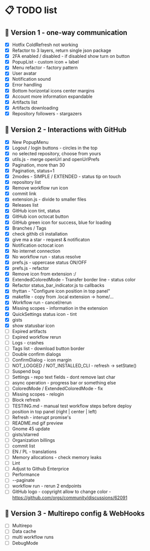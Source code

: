 # 📋 TODO list

## 🚀 Version 1 - one-way communication

- [x] Hotfix ColdRefresh not working
- [x] Refactor to 3 layers, return single json package
- [x] 2FA enabled / disabled - if disabled show turn on button
- [x] PopupList - custom icon + label
- [x] Menu refactor - factory pattern
- [x] User avatar
- [x] Notification sound
- [x] Error handling
- [x] Bottom horizontal icons center margins
- [x] Account more information expandable
- [x] Artifacts list
- [x] Artifacts downloading
- [x] Repository followers - stargazers

## 🌟 Version 2 - Interactions with GitHub
- [x] New PopupMenu
- [x] Logout / login buttons - circles in the top
- [x] no selected repository, choose from yours
- [x] utils.js - merge openUrl and openUrlPrefs
- [x] Pagination, more than 30
- [x] Pagination, status=1
- [x] 2modes - SIMPLE / EXTENDED - status tip on touch
- [x] repository list
- [x] Remove workflow run icon
- [x] commit link
- [x] extension.js - divide to smaller files
- [x] Releases list
- [x] GitHub icon tint, status
- [x] GitHub icon octocat button
- [x] GitHub green icon for success, blue for loading
- [x] Branches / Tags
- [x] check githib cli installation
- [x] give ma a star - request & notificaton
- [x] Notification octocat icon
- [x] No internet connection
- [x] No workflow run - status resolve
- [x] prefs.js - uppercase status ON/OFF
- [x] prefs.js - refactor
- [x] Remove icon from extension :/
- [x] ExtendedColoredMode - Transfer border line - status color
- [x] Refactor status_bar_indicator.js to callbacks
- [x] thyttan - "Configure icon position in top panel"
- [x] makefile - copy from .local extension -> home/...
- [x] Workflow run - cancel/rerun
- [x] Missing scopes - information in the extension
- [x] QuickSettings status icon - tint
- [x] gists
- [x] show statusbar icon
- [ ] Expired artifacts
- [ ] Expired workflow rerun
- [ ] Logs - crashes
- [ ] Tags list - download button border
- [ ] Double confirm dialogs
- [ ] ConfirmDialog - icon margin
- [ ] NOT_LOGGED / NOT_INSTALLED_CLI - refresh -> setState()
- [ ] Suspend bug
- [ ] Settings - repo text fields - dont remove last char
- [ ] async operation - progress bar or something else
- [ ] ColoredMode / ExtendedColoredMode - fix
- [ ] Missing scopes - relogin
- [ ] Block refresh
- [ ] TESTING.md - manual test workflow steps before deploy
- [ ] position in top panel (right | center | left)
- [ ] Refresh - interupt promise's
- [ ] README.md gif preview
- [ ] Gnome 45 update
- [ ] gists/starred
- [ ] Organization billings
- [ ] commit list
- [ ] EN / PL - translations
- [ ] Memory allocations - check memory leaks
- [ ] Lint
- [ ] Adjust to Github Enterprice
- [ ] Performance
- [ ] --paginate
- [ ] workflow run - rerun 2 endpoints
- [ ] GitHub logo - copyright allow to change color - https://github.com/orgs/community/discussions/62091

## 🎯 Version 3 - Multirepo config & WebHooks
- [ ] Multirepo
- [ ] Data cache
- [ ] multi workflow runs
- [ ] DebugMode
